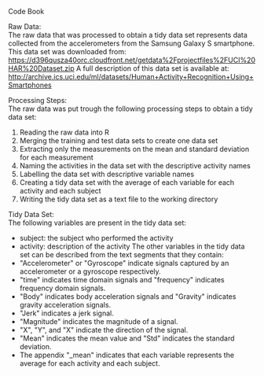 Code Book

Raw Data:  
The raw data that was processed to obtain a tidy data set represents data collected from the accelerometers from the Samsung Galaxy S smartphone. This data set was downloaded from:  
https://d396qusza40orc.cloudfront.net/getdata%2Fprojectfiles%2FUCI%20HAR%20Dataset.zip
A full description of this data set is available at:  
http://archive.ics.uci.edu/ml/datasets/Human+Activity+Recognition+Using+Smartphones

Processing Steps:  
The raw data was put trough the following processing steps to obtain a tidy data set:  
1. Reading the raw data into R
2. Merging the training and test data sets to create one data set
3. Extracting only the measurements on the mean and standard deviation for each measurement
4. Naming the activities in the data set with the descriptive activity names
5. Labelling the data set with descriptive variable names
6. Creating a tidy data set with the average of each variable for each activity and each subject
7. Writing the tidy data set as a text file to the working directory

Tidy Data Set:  
The following variables are present in the tidy data set:  
- subject: the subject who performed the activity                                     
- activity: description of the activity
The other variables in the tidy data set can be described from the text segments that they contain:  
- "Accelerometer" or "Gyroscope" indicate signals captured by an accelerometer or a gyroscope respectively.
- "time" indicates time domain signals and "frequency" indicates frequency domain signals.
- "Body" indicates body acceleration signals and "Gravity" indicates gravity acceleration signals.
- "Jerk" indicates a jerk signal.
- "Magnitude" indicates the magnitude of a signal.
- "X", "Y", and "X" indicate the direction of the signal.
- "Mean" indicates the mean value and "Std" indicates the standard deviation.
- The appendix "_mean" indicates that each variable represents the average for each activity and each subject.
